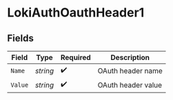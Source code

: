 # LokiAuthOauthHeader1


## Fields

| Field              | Type               | Required           | Description        |
| ------------------ | ------------------ | ------------------ | ------------------ |
| `Name`             | *string*           | :heavy_check_mark: | OAuth header name  |
| `Value`            | *string*           | :heavy_check_mark: | OAuth header value |
